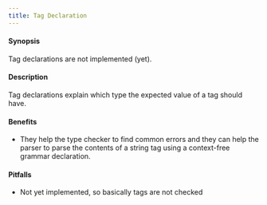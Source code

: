 ```yaml
---
title: Tag Declaration
---
```


#### Synopsis

Tag declarations are not implemented (yet).

#### Description

Tag declarations explain which type the expected value of a tag should have.

#### Benefits

*  They help the type checker to find common errors and they can help the parser to parse the contents of a string tag using a context-free grammar declaration.

#### Pitfalls

*  Not yet implemented, so basically tags are not checked



